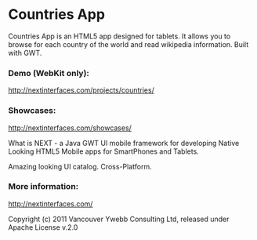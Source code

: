 Countries App
====

Countries App is an HTML5 app designed for tablets. It allows you to browse for each country of the world and read wikipedia information. Built with GWT.

### Demo (WebKit only):
http://nextinterfaces.com/projects/countries/

### Showcases:
http://nextinterfaces.com/showcases/

What is NEXT - a Java GWT UI mobile framework for developing Native Looking HTML5 Mobile apps for SmartPhones and Tablets. 

Amazing looking UI catalog. Cross-Platform.

### More information:
http://nextinterfaces.com/

Copyright (c) 2011 Vancouver Ywebb Consulting Ltd, released under Apache License v.2.0